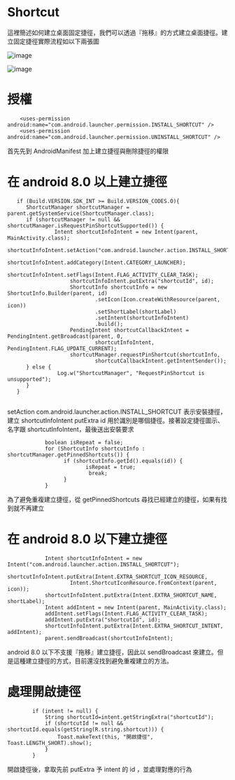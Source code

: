 # Shortcut
這裡簡述如何建立桌面固定捷徑，我們可以透過『拖移』的方式建立桌面捷徑。建立固定捷徑實際流程如以下兩張圖

![image](https://github.com/klps5603/Shortcut/blob/master/app/src/main/res/drawable/%E5%BB%BA%E7%AB%8B%E5%9B%BA%E5%AE%9A%E6%8D%B7%E5%BE%91%E6%88%AA%E5%9C%96.png)

![image](https://github.com/klps5603/Shortcut/blob/master/app/src/main/res/drawable/%E5%9B%BA%E5%AE%9A%E6%8D%B7%E5%BE%91%E6%88%AA%E5%9C%96.png)

# 授權

```
    <uses-permission android:name="com.android.launcher.permission.INSTALL_SHORTCUT" />
    <uses-permission android:name="com.android.launcher.permission.UNINSTALL_SHORTCUT" />
```

首先先到 AndroidManifest 加上建立捷徑與刪除捷徑的權限


# 在 android 8.0 以上建立捷徑


```
   if (Build.VERSION.SDK_INT >= Build.VERSION_CODES.O){
      ShortcutManager shortcutManager = parent.getSystemService(ShortcutManager.class);
      if (shortcutManager != null && shortcutManager.isRequestPinShortcutSupported()) {
               Intent shortcutInfoIntent = new Intent(parent, MainActivity.class);
                    shortcutInfoIntent.setAction("com.android.launcher.action.INSTALL_SHORTCUT");
                    shortcutInfoIntent.addCategory(Intent.CATEGORY_LAUNCHER);
                    shortcutInfoIntent.setFlags(Intent.FLAG_ACTIVITY_CLEAR_TASK);
                    shortcutInfoIntent.putExtra("shortcutId", id);
                    ShortcutInfo shortcutInfo = new ShortcutInfo.Builder(parent, id)
                            .setIcon(Icon.createWithResource(parent, icon))
                            .setShortLabel(shortLabel)
                            .setIntent(shortcutInfoIntent)
                            .build();
                    PendingIntent shortcutCallbackIntent = PendingIntent.getBroadcast(parent, 0,
                            shortcutInfoIntent, PendingIntent.FLAG_UPDATE_CURRENT);
                    shortcutManager.requestPinShortcut(shortcutInfo,
                            shortcutCallbackIntent.getIntentSender());
      } else {
                Log.w("ShortcutManager", "RequestPinShortcut is unsupported");
      }
   }
   
```

setAction com.android.launcher.action.INSTALL_SHORTCUT 表示安裝捷徑，建立 shortcutInfoIntent putExtra id 用於識別是哪個捷徑。接著設定捷徑圖示、名字跟 shortcutInfoIntent，最後送出安裝要求

```
            boolean isRepeat = false;
            for (ShortcutInfo shortcutInfo : shortcutManager.getPinnedShortcuts()) {
                  if (shortcutInfo.getId().equals(id)) {
                         isRepeat = true;
                          break;
                  }
            }
```
為了避免重複建立捷徑，從 getPinnedShortcuts 尋找已經建立的捷徑，如果有找到就不再建立

# 在 android 8.0 以下建立捷徑

```
            Intent shortcutInfoIntent = new Intent("com.android.launcher.action.INSTALL_SHORTCUT");
            shortcutInfoIntent.putExtra(Intent.EXTRA_SHORTCUT_ICON_RESOURCE,
                    Intent.ShortcutIconResource.fromContext(parent, icon));
            shortcutInfoIntent.putExtra(Intent.EXTRA_SHORTCUT_NAME, shortLabel);
            Intent addIntent = new Intent(parent, MainActivity.class);
            addIntent.setFlags(Intent.FLAG_ACTIVITY_CLEAR_TASK);
            addIntent.putExtra("shortcutId", id);
            shortcutInfoIntent.putExtra(Intent.EXTRA_SHORTCUT_INTENT, addIntent);
            parent.sendBroadcast(shortcutInfoIntent);
```
android 8.0 以下不支援『拖移』建立捷徑，因此以 sendBroadcast 來建立。但是這種建立捷徑的方式，目前還沒找到避免重複建立的方法。

# 處理開啟捷徑

```
        if (intent != null) {
            String shortcutId=intent.getStringExtra("shortcutId");
            if (shortcutId != null && shortcutId.equals(getString(R.string.shortcut))) {
                Toast.makeText(this, "開啟捷徑", Toast.LENGTH_SHORT).show();
            }
        }
```
開啟捷徑後，拿取先前 putExtra 予 intent 的 id ，並處理對應的行為
           
            
